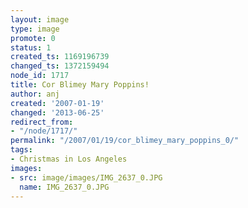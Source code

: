 ```yaml
---
layout: image
type: image
promote: 0
status: 1
created_ts: 1169196739
changed_ts: 1372159494
node_id: 1717
title: Cor Blimey Mary Poppins!
author: anj
created: '2007-01-19'
changed: '2013-06-25'
redirect_from:
- "/node/1717/"
permalink: "/2007/01/19/cor_blimey_mary_poppins_0/"
tags:
- Christmas in Los Angeles
images:
- src: image/images/IMG_2637_0.JPG
  name: IMG_2637_0.JPG
---
```


